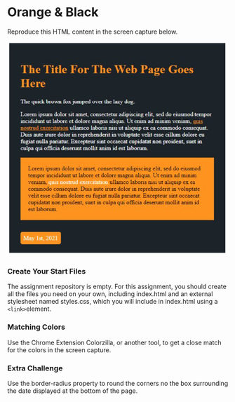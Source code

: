 # Orange & Black

Reproduce this HTML content in the screen capture below.

![](https://raw.githubusercontent.com/hoc-labs/images/main/orange-black.png)

###  Create Your Start Files

The assignment repository is empty. For this assignment, you should create all the files you need on your own, including index.html and an external stylesheet named styles.css, which you will include in index.html using a `<link>`element.

### Matching Colors

Use the Chrome Extension Colorzilla, or another tool, to get a close match for the colors in the screen capture.

### Extra Challenge 

Use the border-radius property to round the corners no the box surrounding the date displayed at the bottom of the page.
